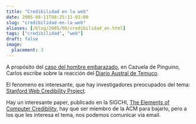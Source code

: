 ```yaml
---
title: "Credibilidad en la web"
date: 2005-08-11T08:25:11-03:00
slug: "credibilidad-en-la-web"
aliases: [/blog/2005/08/credibilidad_en.html]
tags: ["credibilidad", "web"]
draft: false
image:
  placement: 3
---
```


A propósito del [caso del hombre embarazado](/archives/2005/08/el_hombre_embar.html),
en Cazuela de Pinguino, Carlos escribe sobre la reacción del [Diario
Austral de
Temuco](http://replay.waybackmachine.org/20060211180549/http://www.australtemuco.cl/prontus4_noticias/antialone.html?page=http://www.australtemuco.cl/prontus4_noticias/site/artic/20050809/pags/20050809021545.html).

El fenomeno es interesante, que hay investigadores preocupados del
tema:\
[Stanford Web Credibility
Project](http://replay.waybackmachine.org/20060211180549/http://credibility.stanford.edu/).

Hay un interesante paper, publicado en la SIGCHI, [The Elements of
Computer
Credibility](http://replay.waybackmachine.org/20060211180549/http://portal.acm.org/citation.cfm?doid=302979.303001),
hay que ser miembro de la ACM para bajarlo, pero a los que les interesa
el tema, nos podemos comunicar via email.
